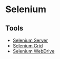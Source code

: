 # Selenium

<!--
https://app.pluralsight.com/guides/implementing-web-scraping-with-selenium
https://app.pluralsight.com/guides/web-scraping-with-selenium

https://www.linkedin.com/learning/learning-selenium/welcome
https://www.linkedin.com/learning/selenium-essential-training/welcome
https://www.linkedin.com/learning/advanced-selenium-automation-frameworks/creating-automation
https://www.linkedin.com/learning/advanced-selenium-support-classes/the-best-kept-secret-in-webdriver
https://www.linkedin.com/learning/advanced-selenium-3-synchronization-strategies/end-flaky-tests-by-synchronizing-well

https://app.pluralsight.com/library/courses/scraping-dynamic-web-pages-python-selenium/table-of-contents
https://www.linkedin.com/learning/search?categoryIds=ALL&contentBy=ALL&continuingEducationUnits=ALL&difficultyLevel=ALL&durations=ALL&entityType=COURSE&keywords=Selenium&language=en_US&learningCategoryIds=ALL&purchaseModel=ALL&software=ALL&sortBy=RELEVANCE&spellcheck=true
-->

## Tools

- [Selenium Server](/selenium-server.md)
- [Selenium Grid](/selenium-grid.md)
- [Selenium WebDrive](/selenium-webdriver.md)
